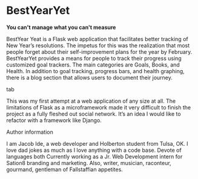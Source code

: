 <p align='center'
<img src='https://github.com/ihavemadefire/BestYearYet/blob/master/BYY/static/img/BYY_Logo.png'  width=300 style='align: center'>
</p>

# BestYearYet

**You can't manage what you can't measure**

BestYear Yeat is a Flask web application that facilitates better tracking of New Year’s resolutions. The impetus for this was the realization that most people forget about their self-improvement plans for the year by February. BestYearYet provides a means for people to track their progress using customized goal trackers.  The main categories are Goals, Books, and Health. In addition to goal tracking, progress bars, and health graphing, there is a blog section that allows users to document their journey.

tab


This was my first attempt at a web application of any size at all. The limitations of Flask as a microframework made it very difficult to finish the project as a fully fleshed out social network. It’s an idea I would like to refactor with a framework like Django.


Author information

I am Jacob Ide, a web developer and Holberton student from Tulsa, OK. I love dad jokes as much as I love anything with a code base. Devote of languages both Currently working as a Jr. Web Development intern for Sation8 branding and marketing. Also, writer, musician, raconteur, gourmand, gentleman of Fallstaffian appetites. 
